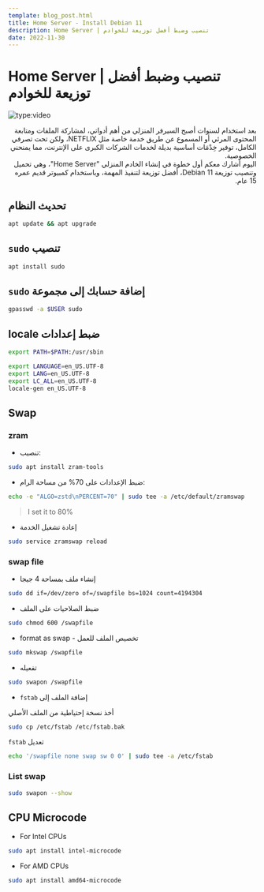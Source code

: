 ```yaml
---
template: blog_post.html
title: Home Server - Install Debian 11
description: Home Server | تنصيب وضبط أفضل توزيعة للخوادم
date: 2022-11-30
---
```


# Home Server | تنصيب وضبط أفضل توزيعة للخوادم

![type:video](https://www.youtube.com/embed/jF9ChSLYsZE)

<div dir="rtl">
بعد استخدام لسنوات أصبح السيرفر المنزلي من أهم أدواتي، لمشاركة الملفات ومتابعة المحتوى المرئي أو المسموع عن طريق خدمة خاصة مثل NETFLIX، ولكن تحت تصرفي الكامل، توفير خِدْمَات أساسية بديلة لخدمات الشركات الكبرى على الإنترنت، مما يمنحني الخصوصية.
</div>
<div dir="rtl">
اليوم أشارك معكم أول خطوة في إنشاء الخادم المنزلي "Home Server"، وهي تحميل وتنصيب توزيعة Debian 11، أفضل توزيعة لتنفيذ المهمة، وباستخدام كمبيوتر قديم عمره 15 عام.
</div>

<p hidden>#more</p>

## تحديث النظام

```sh
apt update && apt upgrade
```

## `sudo` تنصيب

```sh
apt install sudo
```

## `sudo` إضافة حسابك إلى مجموعة

```sh
gpasswd -a $USER sudo
```

## locale ضبط إعدادات

```sh
export PATH=$PATH:/usr/sbin
```

```sh
export LANGUAGE=en_US.UTF-8
export LANG=en_US.UTF-8
export LC_ALL=en_US.UTF-8
locale-gen en_US.UTF-8
```

## Swap

### zram

- تنصيب:

```sh
sudo apt install zram-tools
```

- ضبط الإعدادات على 70% من مساحة الرام:

```sh
echo -e "ALGO=zstd\nPERCENT=70" | sudo tee -a /etc/default/zramswap
```

> I set it to 80%

- إعادة تشغيل الخدمة

```sh
sudo service zramswap reload
```

### swap file

- إنشاء ملف بمساحة 4 جيجا

```sh
sudo dd if=/dev/zero of=/swapfile bs=1024 count=4194304
```

- ضبط الصلاحيات على الملف

```sh
sudo chmod 600 /swapfile
```

- format as swap - تخصيص الملف للعمل

```sh
sudo mkswap /swapfile
```

- تفعيله

```sh
sudo swapon /swapfile
```

- `fstab` إضافة الملف إلى

أخذ نسخة إحتياطية من الملف الأصلي

```sh
sudo cp /etc/fstab /etc/fstab.bak
```

`fstab` تعديل

```sh
echo '/swapfile none swap sw 0 0' | sudo tee -a /etc/fstab
```

### List swap

```sh
sudo swapon --show
```

## CPU Microcode

- For Intel CPUs

```sh
sudo apt install intel-microcode
```

- For AMD CPUs

```sh
sudo apt install amd64-microcode
```